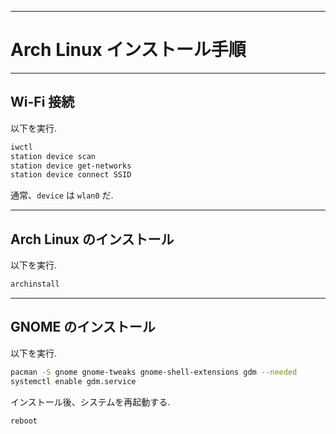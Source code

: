 -----

# Arch Linux インストール手順

-----

## Wi-Fi 接続

以下を実行.

```bash
iwctl
station device scan
station device get-networks
station device connect SSID
```

通常、`device` は `wlan0` だ.

-----

## Arch Linux のインストール

以下を実行.

```bash
archinstall
```

-----

## GNOME のインストール

以下を実行.

```bash
pacman -S gnome gnome-tweaks gnome-shell-extensions gdm --needed
systemctl enable gdm.service
```

インストール後、システムを再起動する.

```bash
reboot
```
